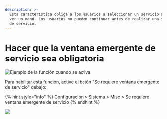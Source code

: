 ```yaml
---
description: >-
  Esta característica obliga a los usuarios a seleccionar un servicio antes de
  ver un menú. Los usuarios no pueden continuar antes de realizar una selección
  de servicio.
---
```


# Hacer que la ventana emergente de servicio sea obligatoria

![Ejemplo de la función cuando se activa](<../../.gitbook/assets/image (1) (1) (1).png>)

Para habilitar esta función, active el botón "Se requiere ventana emergente de servicio" debajo:

{% hint style="info" %}
Configuración > Sistema > Misc > Se requiere ventana emergente de servicio
{% endhint %}

![](<../../.gitbook/assets/image (5) (1).png>)
